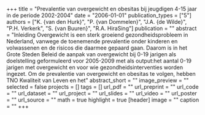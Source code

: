 +++
title = "Prevalentie van overgewicht en obesitas bij jeugdigen 4-15 jaar in de periode 2002-2004"
date = "2006-01-01"
publication_types = ["5"]
authors = ["K. {van den Hurk}", "P. {van Dommelen}", "J.A. {de Wilde}", "P.H. Verkerk", "S. {van Buuren}", "R.A. HiraSing"]
publication = ""
abstract = "Inleiding Overgewicht is een sterk groeiend gezondheidsprobleem in Nederland, vanwege de toenemende prevalentie onder kinderen en volwassenen en de risicos die daarmee gepaard gaan. Daarom is in het Grote Steden Beleid de aanpak van overgewicht bij 0-19 jarigen als doelstelling geformuleerd voor 2005-2009 met als output:het aantal 0-19 jarigen met overgewicht en voor wie gezondheidsinterventies worden ingezet. Om de prevalentie van overgewicht en obesitas te volgen, hebben TNO Kwaliteit van Leven en het"
abstract_short = ""
image_preview = ""
selected = false
projects = []
tags = []
url_pdf = ""
url_preprint = ""
url_code = ""
url_dataset = ""
url_project = ""
url_slides = ""
url_video = ""
url_poster = ""
url_source = ""
math = true
highlight = true
[header]
image = ""
caption = ""
+++
